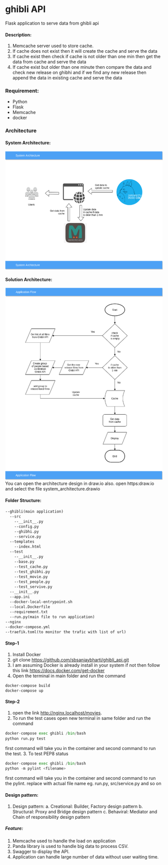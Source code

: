 # ghibli API
Flask application to serve data from ghibli api

#### Description:
1. Memcache server used to store cache.
2. If cache does not exist then it will create the cache and serve the data
3. If cache exist then check if cache is not older than one min then get the data from cache and serve the data
4. If cache exist but older than one minute then compare the data and check new release on ghibhi and if we find any new release then append the data in existing cache and serve the data

### Requirement:
* Python
* Flask
* Memcache
* docker

### Architecture
#### System Architecture:
![](system_architecture-L1-System_Archtecture.png)
#### Solution Architecture:
![](system_architecture-L2-Application_flow.png)
<br/>You can open the architecture design in draw.io also.
open https:draw.io and select the file system_architecture.drawio

#### Folder Structure:
    --ghibli(main application)
      --src
        --__init__.py
        --config.py
        --ghibhi.py
        --service.py
      --templates
        --index.html
      --test
        --__init__.py
        --base.py
        --test_cache.py
        --test_ghibhi.py
        --test_movie.py
        --test_people.py
        --test_servive.py
      --__init__.py
      --app.ini
      --docker-local-entrypoint.sh
      --local.Dockerfile
      --requirement.txt
      --run.py(main file to run application)
    --nginx
    --docker-compose.yml
    --traefik.toml(to monitor the trafic with list of url)
#### Step-1
1. Install Docker 
2. git clone https://github.com/sbsanjaybharti/ghibli_api.git
3. I am assuming Docker is already install in your system if not then follow this link https://docs.docker.com/get-docker 
3. Open the terminal in main folder and run the command<br/>
```ubuntu
docker-compose build
docker-compose up
```
#### Step-2
1. open the link http://nginx.localhost/movies.
2. To run the test cases open new terminal in same folder and run the command
```python 
docker-compose exec ghibli /bin/bash 
python run.py test
``` 
first command will take you in the container and second command to run the test.
3. To test PEP8 status
```python 
docker-compose exec ghibli /bin/bash 
python -m pylint <filename>
``` 
first command will take you in the container and second command to run the pylint.
replace <filename> with actual file name eg. run.py, src/service.py and so on

 
#### Design pattern:
1. Design pattern:
    a. Creational: Builder, Factory design pattern
    b. Structural: Proxy and Bridge design pattern
    c. Behaviral: Mediator and Chain of responsibility design pattern
 
##### Feature:
1. Memcache used to handle the load on application
2. Panda library is used  to handle big data to process CSV.
3. Swagger to display the API.
4. Application can handle large number of data without user waiting time.
